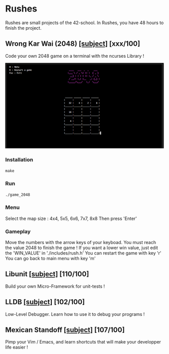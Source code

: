 # Rushes

Rushes are small projects of the 42-school. In Rushes, you have 48 hours to finish the project. 

## Wrong Kar Wai (2048) [[subject]](https://github.com/mdubus/Rushes/blob/master/wrong_kar_wai_2048/2048_game_subject.pdf) [xxx/100] 

Code your own 2048 game on a terminal with the ncurses Library !

![alt text](https://github.com/mdubus/Rushes/blob/master/wrong_kar_wai_2048/img/2048-game.png)

### Installation

`make`

### Run

`./game_2048`

### Menu

Select the map size : 4x4, 5x5, 6x6, 7x7, 8x8
Then press 'Enter'

### Gameplay

Move the numbers with the arrow keys of your keyboad. You must reach the value 2048 to finish the game !
If you want a lower win value, just edit the 'WIN_VALUE' in './includes/rush.h'
You can restart the game with key 'r'
You can go back to main menu with key 'm'


## Libunit [[subject]](https://github.com/mdubus/Rushes/blob/master/libunit/libunit.fr.pdf) [110/100] 

Build your own Micro-Framework for unit-tests !

## LLDB [[subject]](https://github.com/mdubus/Rushes/blob/master/lldb/Low_Level_Debugger.fr.pdf) [102/100]

Low-Level Debugger. Learn how to use it to debug your programs !

## Mexican Standoff [[subject]](https://github.com/mdubus/Rushes/blob/master/Mexican-Standoff/mexican_standoff.pdf) [107/100]

Pimp your Vim / Emacs, and learn shortcuts that will make your developper life easier !
